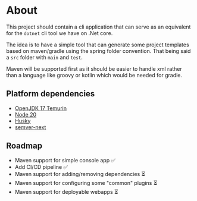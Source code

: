 # About
This project should contain a cli application that can serve as an equivalent for the `dotnet` cli tool
we have on .Net core.

The idea is to have a simple tool that can generate some project templates based on maven/gradle using
the spring folder convention. That being said a `src` folder with `main` and `test`.

Maven will be supported first as it should be easier to handle xml rather than a language like groovy or 
kotlin which would be needed for gradle.

## Platform dependencies
- [OpenJDK 17 Temurin](https://adoptium.net/temurin/releases/?version=17)
- [Node 20](https://nodejs.org/en/download/)
- [Husky](https://typicode.github.io/husky/#/)
- [semver-next](https://github.com/Dieg0407/semver-next)

## Roadmap
- Maven support for simple console app ✅
- Add CI/CD pipeline ✅
- Maven support for adding/removing dependencies ⏳
- Maven support for configuring some "common" plugins ⏳
- Maven support for deployable webapps ⏳
